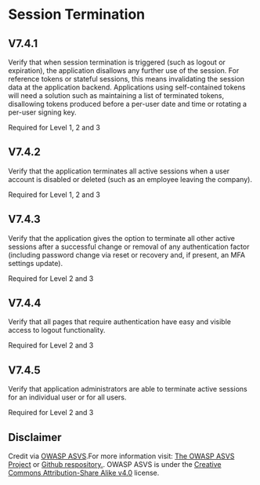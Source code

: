 # Session Termination
## V7.4.1
Verify that when session termination is triggered (such as logout or expiration), the application disallows any further use of the session. For reference tokens or stateful sessions, this means invalidating the session data at the application backend. Applications using self-contained tokens will need a solution such as maintaining a list of terminated tokens, disallowing tokens produced before a per-user date and time or rotating a per-user signing key.
Required for Level 1, 2 and 3
## V7.4.2
Verify that the application terminates all active sessions when a user account is disabled or deleted (such as an employee leaving the company).
Required for Level 1, 2 and 3
## V7.4.3
Verify that the application gives the option to terminate all other active sessions after a successful change or removal of any authentication factor (including password change via reset or recovery and, if present, an MFA settings update).
Required for Level 2 and 3
## V7.4.4
Verify that all pages that require authentication have easy and visible access to logout functionality.
Required for Level 2 and 3
## V7.4.5
Verify that application administrators are able to terminate active sessions for an individual user or for all users.
Required for Level 2 and 3
## Disclaimer
Credit via [OWASP ASVS](https://owasp.org/www-project-application-security-verification-standard/).For more information visit: [The OWASP ASVS Project](https://owasp.org/www-project-application-security-verification-standard/) or [Github respository.](https://github.com/OWASP/ASVS). OWASP ASVS is under the [Creative Commons Attribution-Share Alike v4.0](https://github.com/OWASP/ASVS/blob/v5.0.0/LICENSE.md) license.
